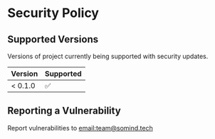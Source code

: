 # Security Policy

## Supported Versions

Versions of project currently being supported with security updates.

| Version | Supported          |
| ------- | ------------------ |
| < 0.1.0 | :white_check_mark: |

## Reporting a Vulnerability

Report vulnerabilities to <email:team@somind.tech>
